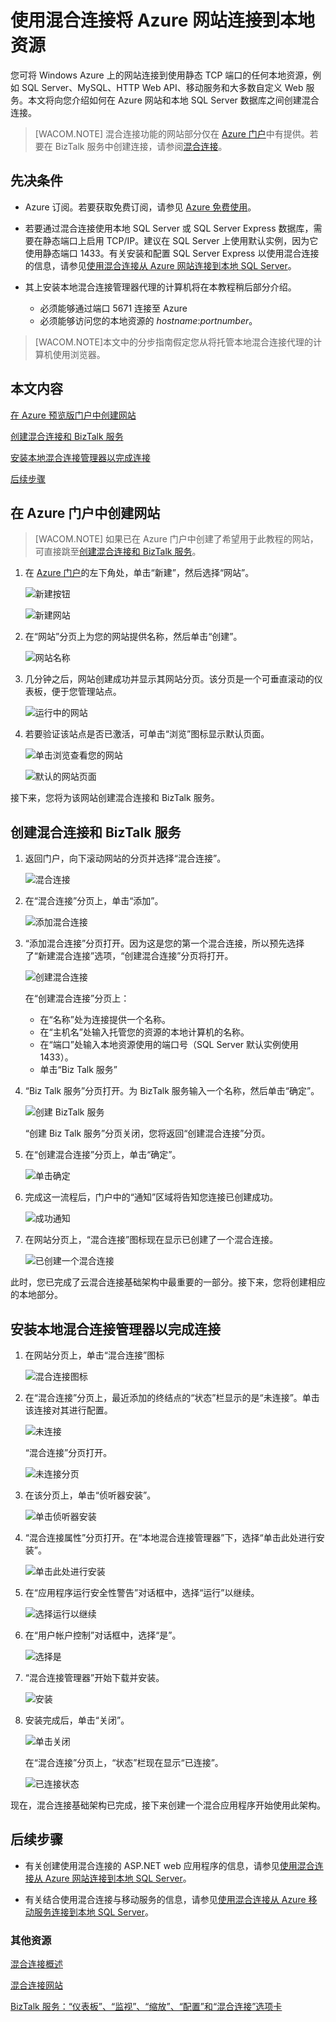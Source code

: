 <properties linkid="web-sites-hybrid-connection" title="混合连接：将 Azure 网站连接到本地资源" pageTitle="混合连接：将 Azure 网站连接到本地资源" description="在 Azure 网站和使用静态 TCP 端口的本地资源之间创建连接" metaKeywords="" services="web-sites" solutions="web" documentationCenter="" authors="timamm" manager="paulettm" editor="mollybos" videoId="" scriptId="" />
<tags ms.service="web-sites"
    ms.date="03/24/2015"
    wacn.date="04/11/2015"
    />

# 使用混合连接将 Azure 网站连接到本地资源

您可将 Windows Azure 上的网站连接到使用静态 TCP 端口的任何本地资源，例如 SQL Server、MySQL、HTTP Web API、移动服务和大多数自定义 Web 服务。本文将向您介绍如何在 Azure 网站和本地 SQL Server 数据库之间创建混合连接。

> [WACOM.NOTE] 混合连接功能的网站部分仅在 [Azure 门户][Azure 门户]中有提供。若要在 BizTalk 服务中创建连接，请参阅[混合连接][混合连接]。

## 先决条件

-   Azure 订阅。若要获取免费订阅，请参见 [Azure 免费使用][Azure 免费使用]。

-   若要通过混合连接使用本地 SQL Server 或 SQL Server Express 数据库，需要在静态端口上启用 TCP/IP。建议在 SQL Server 上使用默认实例，因为它使用静态端口 1433。有关安装和配置 SQL Server Express 以使用混合连接的信息，请参见[使用混合连接从 Azure 网站连接到本地 SQL Server][使用混合连接从 Azure 网站连接到本地 SQL Server]。

-   其上安装本地混合连接管理器代理的计算机将在本教程稍后部分介绍。

    -   必须能够通过端口 5671 连接至 Azure
    -   必须能够访问您的本地资源的 *hostname*:*portnumber*。

> [WACOM.NOTE]本文中的分步指南假定您从将托管本地混合连接代理的计算机使用浏览器。

## 本文内容

[在 Azure 预览版门户中创建网站][在 Azure 预览版门户中创建网站]

[创建混合连接和 BizTalk 服务][创建混合连接和 BizTalk 服务]

[安装本地混合连接管理器以完成连接][安装本地混合连接管理器以完成连接]

[后续步骤][后续步骤]

## 在 Azure 门户中创建网站

> [WACOM.NOTE] 如果已在 Azure 门户中创建了希望用于此教程的网站，可直接跳至[创建混合连接和 BizTalk 服务][创建混合连接和 BizTalk 服务]。

1.  在 [Azure 门户][Azure 门户]的左下角处，单击“新建”，然后选择“网站”。

    ![新建按钮][新建按钮]

    ![新建网站][新建网站]

2.  在“网站”分页上为您的网站提供名称，然后单击“创建”。

    ![网站名称][网站名称]

3.  几分钟之后，网站创建成功并显示其网站分页。该分页是一个可垂直滚动的仪表板，便于您管理站点。

    ![运行中的网站][运行中的网站]

4.  若要验证该站点是否已激活，可单击“浏览”图标显示默认页面。

    ![单击浏览查看您的网站][单击浏览查看您的网站]

    ![默认的网站页面][默认的网站页面]

接下来，您将为该网站创建混合连接和 BizTalk 服务。

<a name="CreateHC"></a>

## 创建混合连接和 BizTalk 服务

1.  返回门户，向下滚动网站的分页并选择“混合连接”。

    ![混合连接][1]

2.  在“混合连接”分页上，单击“添加”。

    ![添加混合连接][添加混合连接]

3.  “添加混合连接”分页打开。因为这是您的第一个混合连接，所以预先选择了“新建混合连接”选项，“创建混合连接”分页将打开。

    ![创建混合连接][创建混合连接]

    在“创建混合连接”分页上：

    -   在“名称”处为连接提供一个名称。
    -   在“主机名”处输入托管您的资源的本地计算机的名称。
    -   在“端口”处输入本地资源使用的端口号（SQL Server 默认实例使用 1433）。
    -   单击“Biz Talk 服务”

4.  “Biz Talk 服务”分页打开。为 BizTalk 服务输入一个名称，然后单击“确定”。

    ![创建 BizTalk 服务][创建 BizTalk 服务]

    “创建 Biz Talk 服务”分页关闭，您将返回“创建混合连接”分页。

5.  在“创建混合连接”分页上，单击“确定”。

    ![单击确定][单击确定]

6.  完成这一流程后，门户中的“通知”区域将告知您连接已创建成功。

    ![成功通知][成功通知]

7.  在网站分页上，“混合连接”图标现在显示已创建了一个混合连接。

    ![已创建一个混合连接][已创建一个混合连接]

此时，您已完成了云混合连接基础架构中最重要的一部分。接下来，您将创建相应的本地部分。

<a name="InstallHCM"></a>

## 安装本地混合连接管理器以完成连接

1.  在网站分页上，单击“混合连接”图标

    ![混合连接图标][混合连接图标]

2.  在“混合连接”分页上，最近添加的终结点的“状态”栏显示的是“未连接”。单击该连接对其进行配置。

    ![未连接][未连接]

    “混合连接”分页打开。

    ![未连接分页][未连接分页]

3.  在该分页上，单击“侦听器安装”。

    ![单击侦听器安装][单击侦听器安装]

4.  “混合连接属性”分页打开。在“本地混合连接管理器”下，选择“单击此处进行安装”。

    ![单击此处进行安装][单击此处进行安装]

5.  在“应用程序运行安全性警告”对话框中，选择“运行”以继续。

    ![选择运行以继续][选择运行以继续]

6.  在“用户帐户控制”对话框中，选择“是”。

    ![选择是][选择是]

7.  “混合连接管理器”开始下载并安装。

    ![安装][安装]

8.  安装完成后，单击“关闭”。

    ![单击关闭][单击关闭]

    在“混合连接”分页上，“状态”栏现在显示“已连接”。

    ![已连接状态][已连接状态]

现在，混合连接基础架构已完成，接下来创建一个混合应用程序开始使用此架构。

<a name="NextSteps"></a>

## 后续步骤

-   有关创建使用混合连接的 ASP.NET web 应用程序的信息，请参见[使用混合连接从 Azure 网站连接到本地 SQL Server][使用混合连接从 Azure 网站连接到本地 SQL Server]。

-   有关结合使用混合连接与移动服务的信息，请参见[使用混合连接从 Azure 移动服务连接到本地 SQL Server][使用混合连接从 Azure 移动服务连接到本地 SQL Server]。

### 其他资源

[混合连接概述][混合连接概述]

[混合连接网站][混合连接网站]

[BizTalk 服务：“仪表板”、“监视”、“缩放”、“配置”和“混合连接”选项卡][BizTalk 服务：“仪表板”、“监视”、“缩放”、“配置”和“混合连接”选项卡]

<!-- IMAGES -->

  [Azure 门户]: https://manage.windowsazure.cn
  [混合连接]: http://go.microsoft.com/fwlink/p/?LinkID=397274
  [Azure 免费使用]: http://www.windowsazure.cn/zh-cn/pricing/1rmb-trial/
  [使用混合连接从 Azure 网站连接到本地 SQL Server]: http://go.microsoft.com/fwlink/?LinkID=397979
  [在 Azure 预览版门户中创建网站]: #CreateSite
  [创建混合连接和 BizTalk 服务]: #CreateHC
  [安装本地混合连接管理器以完成连接]: #InstallHCM
  [后续步骤]: #NextSteps
  [新建按钮]: ./media/web-sites-hybrid-connection-get-started/B01New.png
  [新建网站]: ./media/web-sites-hybrid-connection-get-started/B02NewWebsite.png
  [网站名称]: ./media/web-sites-hybrid-connection-get-started/B03WebsiteCreationBlade.png
  [运行中的网站]: ./media/web-sites-hybrid-connection-get-started/B04WebSiteRunningBlade.png
  [单击浏览查看您的网站]: ./media/web-sites-hybrid-connection-get-started/B05Browse.png
  [默认的网站页面]: ./media/web-sites-hybrid-connection-get-started/B06DefaultWebSitePage.png
  [1]: ./media/web-sites-hybrid-connection-get-started/C01CreateHCHCIcon.png
  [添加混合连接]: ./media/web-sites-hybrid-connection-get-started/C02CreateHCAddHC.png
  [创建混合连接]: ./media/web-sites-hybrid-connection-get-started/C03TwinCreateHCBlades.png
  [创建 BizTalk 服务]: ./media/web-sites-hybrid-connection-get-started/C04CreateHCCreateBTS.png
  [单击确定]: ./media/web-sites-hybrid-connection-get-started/C05CreateBTScomplete.png
  [成功通知]: ./media/web-sites-hybrid-connection-get-started/C06CreateHCSuccessNotification.png
  [已创建一个混合连接]: ./media/web-sites-hybrid-connection-get-started/C07CreateHCOneConnectionCreated.png
  [混合连接图标]: ./media/web-sites-hybrid-connection-get-started/D01HCIcon.png
  [未连接]: ./media/web-sites-hybrid-connection-get-started/D02NotConnected.png
  [未连接分页]: ./media/web-sites-hybrid-connection-get-started/D03NotConnectedBlade.png
  [单击侦听器安装]: ./media/web-sites-hybrid-connection-get-started/D04ClickListenerSetup.png
  [单击此处进行安装]: ./media/web-sites-hybrid-connection-get-started/D05ClickToInstallHCM.png
  [选择运行以继续]: ./media/web-sites-hybrid-connection-get-started/D06ApplicationRunWarning.png
  [选择是]: ./media/web-sites-hybrid-connection-get-started/D07UAC.png
  [安装]: ./media/web-sites-hybrid-connection-get-started/D08HCMInstalling.png
  [单击关闭]: ./media/web-sites-hybrid-connection-get-started/D09HCMInstallComplete.png
  [已连接状态]: ./media/web-sites-hybrid-connection-get-started/D10HCStatusConnected.png
  [使用混合连接从 Azure 移动服务连接到本地 SQL Server]: /zh-cn/documentation/articles/mobile-services-dotnet-backend-hybrid-connections-get-started/
  [混合连接概述]: /zh-cn/documentation/articles/integration-hybrid-connection-overview/
  [混合连接网站]: http://azure.microsoft.com/zh-cn/services/biztalk-services/
  [BizTalk 服务：“仪表板”、“监视”、“缩放”、“配置”和“混合连接”选项卡]: /zh-cn/documentation/articles/biztalk-dashboard-monitor-scale-tabs/
